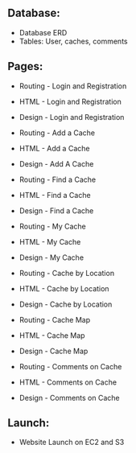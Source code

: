 ## Database:

- Database ERD
- Tables: User, caches, comments <!-- Anything else? -->

## Pages:

- Routing - Login and Registration

- HTML - Login and Registration

- Design - Login and Registration


- Routing - Add a Cache

- HTML - Add a Cache

- Design - Add A Cache


- Routing - Find a Cache

- HTML - Find a Cache

- Design - Find a Cache


- Routing - My Cache

- HTML - My Cache

- Design - My Cache


- Routing - Cache by Location

- HTML - Cache by Location

- Design - Cache by Location


- Routing - Cache Map

- HTML - Cache Map

- Design - Cache Map


- Routing - Comments on Cache

- HTML - Comments on Cache

- Design - Comments on Cache

## Launch:

- Website Launch on EC2 and S3
